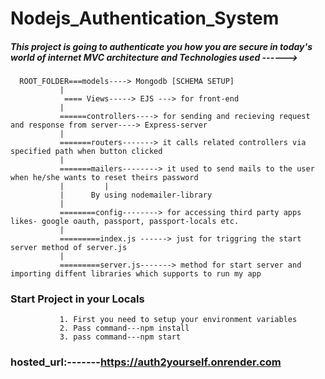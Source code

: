 # Nodejs_Authentication_System

##### This project is going to authenticate you how you are secure in today's world of internet MVC architecture and Technologies used ------>
      ROOT_FOLDER===models----> Mongodb [SCHEMA SETUP]
               |
                ==== Views-----> EJS ---> for front-end
               |
               ======controllers----> for sending and recieving request and response from server----> Express-server
               |
               =======routers-------> it calls related controllers via specified path when button clicked
               |
               =======mailers--------> it used to send mails to the user when he/she wants to reset theirs password
               |         |
               |      By using nodemailer-library
               |
               ========config--------> for accessing third party apps likes- google oauth, passport, passport-locals etc.
               |
               =========index.js ------> just for triggring the start server method of server.js
               |
               =========server.js-------> method for start server and importing diffent libraries which supports to run my app
  ### Start Project in your Locals
      
               1. First you need to setup your environment variables
               2. Pass command---npm install
               3. pass command---npm start
                         
   
   ###  **hosted_url**:-------https://auth2yourself.onrender.com
              
